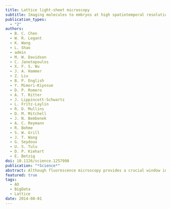 ```yaml
---
title: Lattice light-sheet microscopy
subtitle: Imaging molecules to embryos at high spatiotemporal resolution
publication_types:
  - "2"
authors:
  - B. C. Chen
  - W. R. Legant
  - K. Wang
  - L. Shao
  - admin
  - M. W. Davidson
  - C. Janetopoulos
  - X. F. S. Wu
  - J. A. Hammer
  - Z. Liu
  - B. P. English
  - Y. Mimori-Kiyosue
  - D. P. Romero
  - A. T. Ritter
  - J. Lippincott-Schwartz
  - L. Fritz-Laylin
  - R. D. Mullins
  - D. M. Mitchell
  - J. N. Bembenek
  - A. C. Reymann
  - R. Bohme
  - S. W. Grill
  - J. T. Wang
  - G. Seydoux
  - U. S. Tulu
  - D. P. Kiehart
  - E. Betzig
doi: 10.1126/science.1257998
publication: "*Science*"
abstract: Although fluorescence microscopy provides a crucial window into the physiology of living specimens, many biological processes are too fragile, are too small, or occur too rapidly to see clearly with existing tools. We crafted ultrathin light sheets from two-dimensional optical lattices that allowed us to image three-dimensional (3D) dynamics for hundreds of volumes, often at subsecond intervals, at the diffraction limit and beyond. We applied this to systems spanning four orders of magnitude in space and time, including the diffusion of single transcription factor molecules in stem cell spheroids, the dynamic instability of mitotic microtubules, the immunological synapse, neutrophil motility in a 3D matrix, and embryogenesis in Caenorhabditis elegans and Drosophila melanogaster. The results provide a visceral reminder of the beauty and the complexity of living systems.
featured: true
tags:
  - AO
  - BigData
  - Lattice
date: 2014-08-01
---
```

